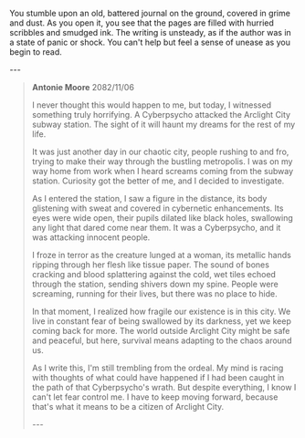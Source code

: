 You stumble upon an old, battered journal on the ground, covered in grime and dust. As you open it, you see that the pages are filled with hurried scribbles and smudged ink. The writing is unsteady, as if the author was in a state of panic or shock. You can't help but feel a sense of unease as you begin to read.

*---*

> **Antonie Moore**
> 2082/11/06
> 
> I never thought this would happen to me, but today, I witnessed something truly horrifying. A Cyberpsycho attacked the Arclight City subway station. The sight of it will haunt my dreams for the rest of my life.
> 
> It was just another day in our chaotic city, people rushing to and fro, trying to make their way through the bustling metropolis. I was on my way home from work when I heard screams coming from the subway station. Curiosity got the better of me, and I decided to investigate.
> 
> As I entered the station, I saw a figure in the distance, its body glistening with sweat and covered in cybernetic enhancements. Its eyes were wide open, their pupils dilated like black holes, swallowing any light that dared come near them. It was a Cyberpsycho, and it was attacking innocent people.
> 
> I froze in terror as the creature lunged at a woman, its metallic hands ripping through her flesh like tissue paper. The sound of bones cracking and blood splattering against the cold, wet tiles echoed through the station, sending shivers down my spine. People were screaming, running for their lives, but there was no place to hide.
> 
> In that moment, I realized how fragile our existence is in this city. We live in constant fear of being swallowed by its darkness, yet we keep coming back for more. The world outside Arclight City might be safe and peaceful, but here, survival means adapting to the chaos around us.
> 
> As I write this, I'm still trembling from the ordeal. My mind is racing with thoughts of what could have happened if I had been caught in the path of that Cyberpsycho's wrath. But despite everything, I know I can't let fear control me. I have to keep moving forward, because that's what it means to be a citizen of Arclight City.
> 
> *---*